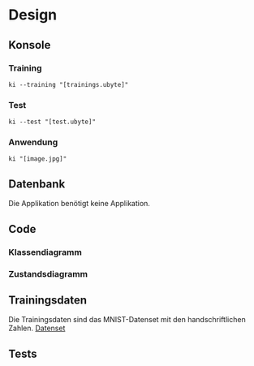 # Design
## Konsole
### Training
`ki --training "[trainings.ubyte]"`
### Test
`ki --test "[test.ubyte]"`
### Anwendung
`ki "[image.jpg]"`
## Datenbank
Die Applikation benötigt keine Applikation.
## Code
### Klassendiagramm
### Zustandsdiagramm
## Trainingsdaten
Die Trainingsdaten sind das MNIST-Datenset mit den handschriftlichen Zahlen.
[Datenset]("http://yann.lecun.com/exdb/mnist/")
## Tests
